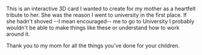 This is an interactive 3D card I wanted to create for my mother as a heartfelt tribute to her.
She was the reason I went to university in the first place. If she hadn't shoved --I mean encouraged-- me to go to University 
I probably wouldn't be able to make things like these or understand how to work around it. 

Thank you to my mom for all the things you've done for your children.

